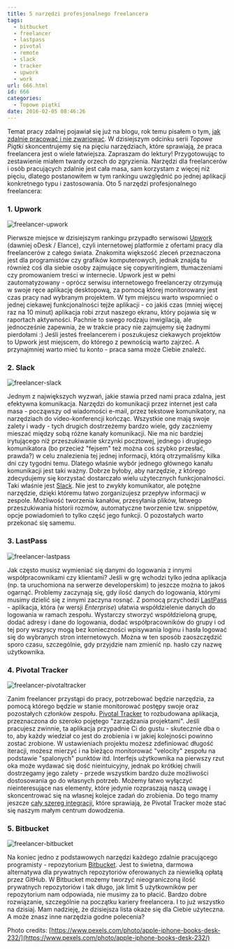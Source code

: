 ```yaml
---
title: 5 narzędzi profesjonalnego freelancera
tags:
  - bitbucket
  - freelancer
  - lastpass
  - pivotal
  - remote
  - slack
  - tracker
  - upwork
  - work
url: 666.html
id: 666
categories:
  - Topowe piątki
date: 2016-02-05 08:46:26
---
```


Temat pracy zdalnej pojawiał się już na blogu, rok temu pisałem o tym, [jak zdalnie pracować i nie zwariować](http://zdyscyplinowany.pl/jak-zdalnie-pracowac-zeby-nie-zwariowac/). W dzisiejszym odcinku serii _Topowe Piątki_ skoncentrujemy się na pięciu narzędziach, które sprawiają, że praca freelancera jest o wiele łatwiejsza. Zapraszam do lektury! Przygotowując to zestawienie miałem twardy orzech do zgryzienia. Narzędzi dla freelancerów i osób pracujących zdalnie jest cała masa, sam korzystam z więcej niż pięciu, dlatego postanowiłem w tym rankingu uwzględnić po jednej aplikacji konkretnego typu i zastosowania. Oto 5 narzędzi profesjonalnego freelancera:

### 1\. Upwork

![freelancer-upwork](http://zdyscyplinowany.pl/wp-content/uploads/2016/02/freelancer-upwork.jpg)

Pierwsze miejsce w dzisiejszym rankingu przypadło serwisowi [Upwork](https://www.upwork.com/) (dawniej oDesk / Elance), czyli internetowej platformie z ofertami pracy dla freelancerów z całego świata. Znakomita większość zleceń przeznaczona jest dla programistów czy grafików komputerowych, jednak znajdą tu również coś dla siebie osoby zajmujące się copywritingiem, tłumaczeniami czy promowaniem treści w internecie. Upwork jest w pełni zautomatyzowany - oprócz serwisu internetowego freelancerzy otrzymują w swoje ręce aplikację desktopową, za pomocą której monitorowany jest czas pracy nad wybranym projektem. W tym miejscu warto wspomnieć o jednej ciekawej funkcjonalności tejże aplikacji - co jakiś czas (mniej więcej raz na 10 minut) aplikacja robi zrzut naszego ekranu, który pojawia się w raportach aktywności. Pachnie to swego rodzaju inwigilacją, ale jednocześnie zapewnia, że w trakcie pracy nie zajmujemy się żadnymi pierdołami :) Jeśli jesteś freelancerem i poszukujesz ciekawych projektów to Upwork jest miejscem, do którego z pewnością warto zajrzeć. A przynajmniej warto mieć tu konto - praca sama może Ciebie znaleźć.  

### 2\. Slack

![freelancer-slack](http://zdyscyplinowany.pl/wp-content/uploads/2016/02/freelancer-slack.jpg)

Jednym z największych wyzwań, jakie stawia przed nami praca zdalna, jest efektywna komunikacja. Narzędzi do komunikacji przez internet jest cała masa - począwszy od wiadomości e-mail, przez tekstowe komunikatory, na narzędziach do video-konferencji kończąc. Wszystkie one mają swoje zalety i wady - tych drugich dostrzeżemy bardzo wiele, gdy zaczniemy mieszać między sobą różne kanały komunikacji. Nie ma nic bardziej irytującego niż przeszukiwanie skrzynki pocztowej, jednego i drugiego komunikatora (bo przecież "fejsem" też można coś szybko przesłać, prawda?) w celu znalezienia tej jednej informacji, którą otrzymaliśmy kilka dni czy tygodni temu. Dlatego właśnie wybór jednego głównego kanału komunikacji jest taki ważny. Dobrze byłoby, aby narzędzie, z którego zdecydujemy się korzystać dostarczało wielu użytecznych funkcjonalności. Taki właśnie jest [Slack](https://slack.com/). Nie jest to zwykły komunikator, ale potężne narzędzie, dzięki któremu łatwo zorganizujesz przepływ informacji w zespole. Możliwość tworzenia kanałów, przesyłania plików, łatwego przeszukiwania historii rozmów, automatyczne tworzenie tzw. snippetów, opcje powiadomień to tylko część jego funkcji. O pozostałych warto przekonać się samemu.  

### 3\. LastPass

![freelancer-lastpass](http://zdyscyplinowany.pl/wp-content/uploads/2016/02/freelancer-lastpass.jpg)

Jak często musisz wymieniać się danymi do logowania z innymi współpracownikami czy klientami? Jeśli w grę wchodzi tylko jedna aplikacja (np. ta uruchomiona na serwerze developerskim) to jeszcze można to jakoś ogarnąć. Problemy zaczynają się, gdy ilość danych do logowania, którymi musimy dzielić się z innymi zaczyna rosnąć. Z pomocą przychodzi [LastPass](https://lastpass.com/pl/enterprise/) \- aplikacja, która (w wersji _Enterprise_) ułatwia współdzielenie danych do logowania w ramach zespołu. Wystarczy stworzyć współdzieloną grupę, dodać adresy i dane do logowania, dodać współpracowników do grupy i od tej pory wszyscy mogą bez konieczności wpisywania loginu i hasła logować się do wybranych stron internetowych. Można w ten sposób zaoszczędzić sporo czasu, szczególnie, gdy przyjdzie nam zmienić np. hasło czy nazwę użytkownika.  

### 4\. Pivotal Tracker

![freelancer-pivotaltracker](http://zdyscyplinowany.pl/wp-content/uploads/2016/02/freelancer-pivotaltracker.jpg)

Zanim freelancer przystąpi do pracy, potrzebować będzie narzędzia, za pomocą którego będzie w stanie monitorować postępy swoje oraz pozostałych członków zespołu. [Pivotal Tracker](http://www.pivotaltracker.com/) to rozbudowana aplikacja, przeznaczona do szeroko pojętego "zarządzania projektami". Jeśli pracujesz zwinnie, ta aplikacja przypadnie Ci do gustu - skutecznie dba o to, aby każdy wiedział co jest do zrobienia i w jakiej kolejności powinno zostać zrobione. W ustawieniach projektu możesz zdefiniować długość iteracji, możesz mierzyć i na bieżąco monitorować "velocity" zespołu na podstawie "spalonych" punktów itd. Interfejs użytkownika na pierwszy rzut oka może wydawać się dość nieintuicyjny, jednak po krótkiej chwili dostrzegamy jego zalety - przede wszystkim bardzo duże możliwości dostosowania go do własnych potrzeb. Możemy łatwo wyłączyć nieinteresujące nas elementy, które jedynie rozpraszają naszą uwagę i skoncentrować się na własnej kolejce zadań do zrobienia. Do tego mamy jeszcze [cały szereg integracji](http://www.pivotaltracker.com/community/tracker-blog/tag/integrations), które sprawiają, że Pivotal Tracker może stać się naszym małym centrum dowodzenia.  

### 5\. Bitbucket

![freelancer-bitbucket](http://zdyscyplinowany.pl/wp-content/uploads/2016/02/freelancer-bitbucket.jpg)

Na koniec jedno z podstawowych narzędzi każdego zdalnie pracującego programisty - repozytorium [Bitbucket](https://bitbucket.org/). Jest to świetna, darmowa alternatywa dla prywatnych repozytoriów oferowanych za niewielką opłatą przez GitHub. W Bitbucket możemy tworzyć nieograniczoną ilość prywatnych repozytoriów i tak długo, jak limit 5 użytkowników per repozytorium nam odpowiada, nie musimy za to płacić. Bardzo dobre rozwiązanie, szczególnie na początku kariery freelancera. I to już wszystko na dzisiaj. Mam nadzieję, że dzisiejsza lista okaże się dla Ciebie użyteczna. A może znasz inne narzędzia godne polecenia?

Photo credits: [https://www.pexels.com/photo/apple-iphone-books-desk-232/](https://www.pexels.com/photo/apple-iphone-books-desk-232/)